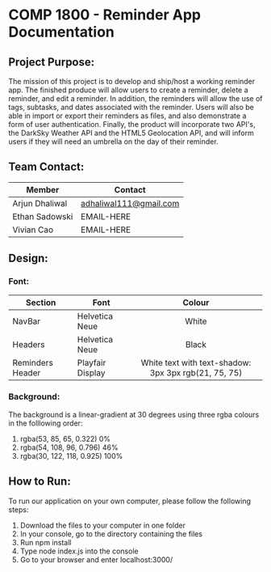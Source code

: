 # COMP 1800 - Reminder App Documentation

## Project Purpose:
The mission of this project is to develop and ship/host a working reminder app. 
The finished produce will allow users to create a reminder, delete a reminder, and edit a reminder.
In addition, the reminders will allow the use of tags, subtasks, and dates associated with the reminder. 
Users will also be able in import or export their reminders as files, and also demonstrate a form of user authentication. 
Finally, the product will incorporate two API's, the DarkSky Weather API and the HTML5 Geolocation API, and will inform users if they will need an umbrella on the day of their reminder.


## Team Contact:
| Member | Contact |
| ----------- | ----------- |
| Arjun Dhaliwal | adhaliwal111@gmail.com |
| Ethan Sadowski | EMAIL-HERE |
| Vivian Cao | EMAIL-HERE |

## Design:
### Font:

| Section | Font | Colour |
| --- | --- | :---: |
| NavBar | Helvetica Neue | White |
| Headers | Helvetica Neue | Black |
| Reminders Header | Playfair Display | White text with text-shadow: 3px 3px rgb(21, 75, 75) |

### Background:
The background is a linear-gradient at 30 degrees using three rgba colours in the folllowing order:

1. rgba(53, 85, 65, 0.322) 0%
2. rgba(54, 108, 96, 0.796) 46%
3. rgba(30, 122, 118, 0.925) 100%

## How to Run:
To run our application on your own computer, please follow the following steps:

1. Download the files to your computer in one folder
2. In your console, go to the directory containing the files
3. Run npm install
4. Type node index.js into the console
5. Go to your browser and enter localhost:3000/



